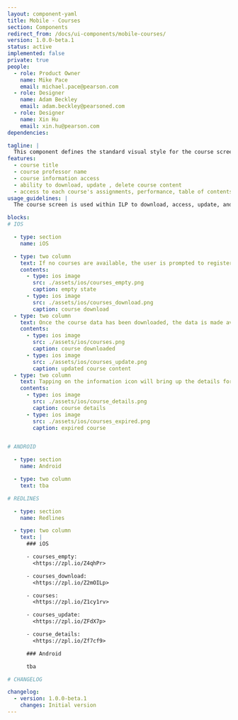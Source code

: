 ```yaml
---
layout: component-yaml
title: Mobile - Courses
section: Components
redirect_from: /docs/ui-components/mobile-courses/
version: 1.0.0-beta.1
status: active
implemented: false
private: true
people:
  - role: Product Owner
    name: Mike Pace
    email: michael.pace@pearson.com
  - role: Designer
    name: Adam Beckley
    email: adam.beckley@pearsoned.com
  - role: Designer
    name: Xin Hu
    email: xin.hu@pearson.com
dependencies:

tagline: |
  This component defines the standard visual style for the course screen.
features:
  - course title
  - course professor name
  - course information access
  - ability to download, update , delete course content
  - access to each course's assignments, performance, table of contents, notes and highlights, and search.
usage_guidelines: |
  The course screen is used within ILP to download, access, update, and delete course data.

blocks:
# IOS

  - type: section
    name: iOS

  - type: two column
    text: If no courses are available, the user is prompted to register for their course, with a link to Pearson support provided. Once a course is made available, the user may tap "Download Course" to retrieve the course data to be stored locally on the device.
    contents:
      - type: ios image
        src: ./assets/ios/courses_empty.png
        caption: empty state
      - type: ios image
        src: ./assets/ios/courses_download.png
        caption: course download
  - type: two column
    text: Once the course data has been downloaded, the data is made available to the user in the course card. If the course content is updated, a refresh banner is displayed for the user which will action the content update.
    contents:
      - type: ios image
        src: ./assets/ios/courses.png
        caption: course downloaded
      - type: ios image
        src: ./assets/ios/courses_update.png
        caption: updated course content
  - type: two column
    text: Tapping on the information icon will bring up the details for that course. The user can delete course content from here. If the course is no longer available to the user, it will appear inaccessible.
    contents:
      - type: ios image
        src: ./assets/ios/course_details.png
        caption: course details
      - type: ios image
        src: ./assets/ios/courses_expired.png
        caption: expired course


# ANDROID

  - type: section
    name: Android

  - type: two column
    text: tba

# REDLINES

  - type: section
    name: Redlines

  - type: two column
    text: |
      ### iOS

      - courses_empty:
        <https://zpl.io/Z4qhPr>

      - courses_download:
        <https://zpl.io/Z2mOILp>

      - courses:
        <https://zpl.io/Z1cy1rv>

      - courses_update:
        <https://zpl.io/ZFdX7p>

      - course_details:
        <https://zpl.io/Zf7cf9>

      ### Android

      tba

# CHANGELOG  

changelog:
  - version: 1.0.0-beta.1
    changes: Initial version
---
```

